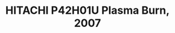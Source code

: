 ---
ee_id_thing: '173'
site: '1'
type: '2'
inv_num: 2007-033
add_credit:
url: 2007-033-hitachi-p42h01u-plasma-burn
title: HITACHI P42H01U Plasma Burn, 2007
year: '2007'
display_year: '2007'
medium: HITACHI P42H01 and DVD player
dims:
pitch: "​Label information being burned into a plasma monitor."
ps:
live_url:
youtube:
https://github.com/coryarcangel/alu:
imgs: burn-2007-033-full-1-database-unknown_1.jpg
subheading:
download:
commission:
related:
layout: things-i-made
---